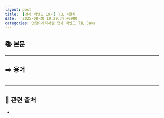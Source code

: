 ```yaml
---
layout: post
title:  [멋사 백엔드 19기] TIL 4일차
date:   2025-08-20 10:29:34 +0900
categories: 멋쟁이사자처럼 멋사 백엔드 TIL Java
---
```


<!--more-->


## 📚 본문



---

## ✒️ 용어

###### 

---

## 🔗 관련 출처
- []()
